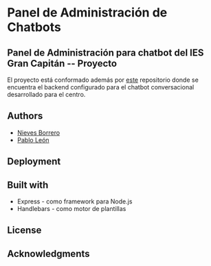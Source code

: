 # Panel de Administración de Chatbots

## Panel de Administración para chatbot del IES Gran Capitán -- Proyecto 

El proyecto está conformado además por [este](https://github.com/NievesBorrero/GranCapibot) repositorio donde se encuentra el backend configurado para el chatbot conversacional desarrollado para el centro.

## Authors

* [Nieves Borrero](https://github.com/NievesBorrero)
* [Pablo León](https://github.com/pabloleonalcaide)

## Deployment

## Built with

* Express - como framework para Node.js
* Handlebars - como motor de plantillas 

## License

## Acknowledgments



